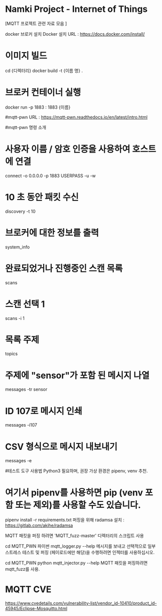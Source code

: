 # Namki Project - Internet of Things
[MQTT 프로젝트 관련 자료 모음 ]

docker 브로커 설치
Docker 설치 URL :  https://docs.docker.com/install/

# 이미지 빌드
cd {디렉터리}
docker build -t {이름 명} .

# 브로커 컨테이너 실행
docker run -p 1883 : 1883 {이름}

#mqtt-pwn
URL : https://mqtt-pwn.readthedocs.io/en/latest/intro.html

#mqtt-pwn 명령 소개

# 사용자 이름 / 암호 인증을 사용하여 호스트에 연결
connect -o 0.0.0.0 -p 1883 USERPASS -u <username> -w <password>

# 10 초 동안 패킷 수신
discovery -t 10

# 브로커에 대한 정보를 출력
system_info

# 완료되었거나 진행중인 스캔 목록
scans

# 스캔 선택 1
scans -i 1

# 목록 주제
topics

# 주제에 "sensor"가 포함 된 메시지 나열
messages -tr sensor

# ID 107로 메시지 인쇄
messages -i107

# CSV 형식으로 메시지 내보내기
messages -e

#테스트 도구 사용법
Python3 필요하며, 권장 가상 환경은 pipenv, venv 추천.

# 여기서 pipenv를 사용하면 pip (venv 포함 또는 제외)를 사용할 수도 있습니다.
pipenv install -r requirements.txt
퍼징을 위해 radamsa 설치 : https://gitlab.com/akihe/radamsa

MQTT 패킷을 퍼징 하려면 'MQTT_fuzz-master' 디렉터리의 스크립트 사용

cd MQTT_PWN
파이썬 mqtt_logger.py --help
메시지를 보내고 선택적으로 일부 스트레스 테스트 및 퍼징 (페이로드에만 해당)을 수행하려면 인젝터를 사용하십시오.

cd MQTT_PWN
python mqtt_injector.py --help
MQTT 패킷을 퍼징하려면 mqtt_fuzz를 사용.


# MQTT CVE
https://www.cvedetails.com/vulnerability-list/vendor_id-10410/product_id-45945/Eclipse-Mosquitto.html